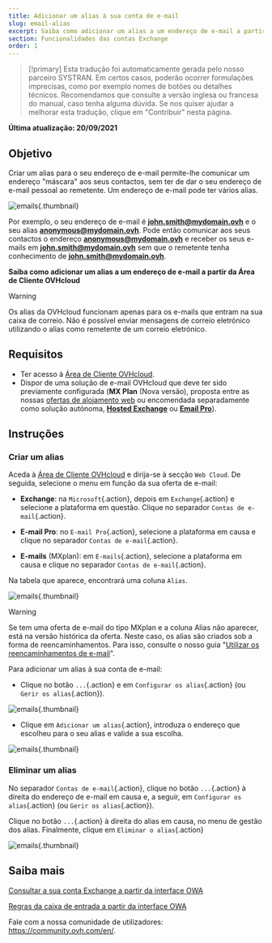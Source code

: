 ```yaml
---
title: Adicionar um alias à sua conta de e-mail
slug: email-alias
excerpt: Saiba como adicionar um alias a um endereço de e-mail a partir da Área de Cliente OVHcloud
section: Funcionalidades das contas Exchange
order: 1
---
```


> [!primary]
> Esta tradução foi automaticamente gerada pelo nosso parceiro SYSTRAN. Em certos casos, poderão ocorrer formulações imprecisas, como por exemplo nomes de botões ou detalhes técnicos. Recomendamos que consulte a versão inglesa ou francesa do manual, caso tenha alguma dúvida. Se nos quiser ajudar a melhorar esta tradução, clique em "Contribuir" nesta página.
>

**Última atualização: 20/09/2021**

## Objetivo

Criar um alias para o seu endereço de e-mail permite-lhe comunicar um endereço "máscara" aos seus contactos, sem ter de dar o seu endereço de e-mail pessoal ao remetente. Um endereço de e-mail pode ter vários alias.

![emails](images/email-alias01.png){.thumbnail}

Por exemplo, o seu endereço de e-mail é **john.smith@mydomain.ovh** e o seu alias **anonymous@mydomain.ovh**. Pode então comunicar aos seus contactos o endereço **anonymous@mydomain.ovh** e receber os seus e-mails em **john.smith@mydomain.ovh** sem que o remetente tenha conhecimento de **john.smith@mydomain.ovh**.

**Saiba como adicionar um alias a um endereço de e-mail a partir da Área de Cliente OVHcloud**

> [!warning]
>
> Os alias da OVHcloud funcionam apenas para os e-mails que entram na sua caixa de correio. Não é possível enviar mensagens de correio eletrónico utilizando o alias como remetente de um correio eletrónico.
>

## Requisitos

- Ter acesso à [Área de Cliente OVHcloud](https://www.ovh.com/auth/?action=gotomanager&from=https://www.ovh.pt/&ovhSubsidiary=pt).
- Dispor de uma solução de e-mail OVHcloud que deve ter sido previamente configurada (**MX Plan** (Nova versão), proposta entre as nossas [ofertas de alojamento web](https://www.ovhcloud.com/pt/web-hosting/) ou encomendada separadamente como solução autónoma, [**Hosted Exchange**](https://www.ovhcloud.com/pt/emails/hosted-exchange/) ou [**Email Pro**](https://www.ovhcloud.com/pt/emails/email-pro/)).

## Instruções

### Criar um alias

Aceda à [Área de Cliente OVHcloud](https://www.ovh.com/auth/?action=gotomanager&from=https://www.ovh.pt/&ovhSubsidiary=pt) e dirija-se à secção `Web Cloud`. De seguida, selecione o menu em função da sua oferta de e-mail:

- **Exchange**: na `Microsoft`{.action}, depois em `Exchange`{.action} e selecione a plataforma em questão. Clique no separador `Contas de e-mail`{.action}.

- **E-mail Pro**: no `E-mail Pro`{.action}, selecione a plataforma em causa e clique no separador `Contas de e-mail`{.action}.

- **E-mails** (MXplan): em `E-mails`{.action}, selecione a plataforma em causa e clique no separador `Contas de e-mail`{.action}.

Na tabela que aparece, encontrará uma coluna `Alias`.

![emails](images/email-alias012.png){.thumbnail}

> [!warning]
>
> Se tem uma oferta de e-mail do tipo MXplan e a coluna Alias não aparecer, está na versão histórica da oferta. Neste caso, os alias são criados sob a forma de reencaminhamentos. Para isso, consulte o nosso guia "[Utilizar os reencaminhamentos de e-mail](https://docs.ovh.com/pt/emails/mail_partilhado_guia_dos_reencaminhamentos_email/#versao-antiga-da-oferta-mx-plan)".
>

Para adicionar um alias à sua conta de e-mail:

- Clique no botão `...`{.action} e em `Configurar os alias`{.action} (ou `Gerir os alias`{.action}).

![emails](images/email-alias02.png){.thumbnail}

- Clique em `Adicionar um alias`{.action}, introduza o endereço que escolheu para o seu alias e valide a sua escolha.

![emails](images/email-alias03.png){.thumbnail}

### Eliminar um alias

No separador `Contas de e-mail`{.action}, clique no botão `...`{.action} à direita do endereço de e-mail em causa e, a seguir, em `Configurar os alias`{.action} (ou `Gerir os alias`{.action}).

Clique no botão `...`{.action} à direita do alias em causa, no menu de gestão dos alias. Finalmente, clique em `Eliminar o alias`{.action}

![emails](images/email-alias04.png){.thumbnail}

## Saiba mais

[Consultar a sua conta Exchange a partir da interface OWA](https://docs.ovh.com/pt/microsoft-collaborative-solutions/exchange_2016_guia_de_utilizacao_do_outlook_web_app/)

[Regras da caixa de entrada a partir da interface OWA](https://docs.ovh.com/pt/microsoft-collaborative-solutions/criar-regras-inbox-no-owa/)

Fale com a nossa comunidade de utilizadores: <https://community.ovh.com/en/>.
